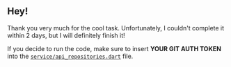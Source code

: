 ## Hey!

Thank you very much for the cool task. Unfortunately, I couldn't complete it within 2 days, but I will definitely finish it!

If you decide to run the code, make sure to insert **YOUR GIT AUTH TOKEN** into the [`service/api_repositories.dart`](https://github.com/OlgaYarukhina/primitive_repository_search_engine/blob/main/lib/service/api_repositories.dart) file.

